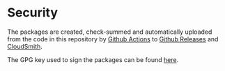 # Security
The packages are created, check-summed and automatically uploaded from the
code in this repository by
[Github Actions](https://github.com/nxadm/rakudo-pkg/actions) to
[Github Releases](https://github.com/nxadm/rakudo-pkg/releases) and
[CloudSmith](https://cloudsmith.io/~nxadm-pkgs/repos/rakudo-pkg/).

The GPG key used to sign the packages can be found [here](../rakudo-pkg.asc).